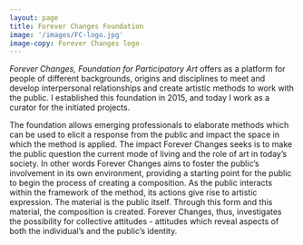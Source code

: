 ```yaml
---
layout: page
title: Forever Changes Foundation
image: '/images/FC-logo.jpg'
image-copy: Forever Changes logo
---
```


*Forever Changes, Foundation for Participatory Art* offers as a platform for people of different backgrounds, origins and disciplines to meet and develop interpersonal relationships and create artistic methods to work with the public. I established this foundation in 2015, and today I work as a curator for the initiated projects.

The foundation allows emerging professionals to elaborate methods which can be used to elicit a response from the public and impact the space in which the method is applied. The impact Forever Changes seeks is to make the public question the current mode of living and the role of art in today’s society. In other words Forever Changes aims to foster the public’s involvement in its own environment, providing a starting point for the public to begin the process of creating a composition. As the public interacts within the framework of the method, its actions give rise to artistic expression. The material is the public itself. Through this form and this material, the composition is created. Forever Changes, thus, investigates the possibility for collective attitudes - attitudes which reveal aspects of both the individual’s and the public’s identity.